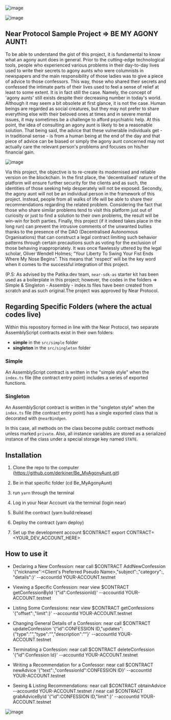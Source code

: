    ![image](https://user-images.githubusercontent.com/90147636/164792960-e3a42cfd-b2d7-42b1-8a3f-c6d73e27e1e0.png)

   ![image](https://user-images.githubusercontent.com/90147636/164793601-a2c15108-d187-426a-9036-62a5e2a199ca.png)
         

## Near Protocol Sample Project => BE MY AGONY AUNT!

To be able to understand the gist of this project, it is fundamental to know what an agony aunt does in general. Prior to the cutting-edge technological tools, people who experienced various problems in their day-to-day lives used to write their secrets to agony aunts who were columnists in newspapers and the main responsibility of those ladies was to give a piece of advice to those confessors. This way, those who shared their secrets and confessed the intimate parts of their lives used to feel a sense of relief at least to some extent. It is in fact still the case. Namely, the concept of 'agony aunts' still exists despite their decreasing number in today's world. Although it may seem a bit obsolete at first glance, it is not the case. Human beings are regarded as social creatures, but they may not prefer to share everything else with their beloved ones at times and in severe mental issues, it may sometimes be a challenge to afford psychiatric help. At this point, the idea of consulting an agony aunt is likely to be a reasonable solution. That being said, the advice that these vulnerable individuals get - in traditional sense - is from a human being at the end of the day and that piece of advice can be biased or simply the agony aunt concerned may not actually care the relevant person's problems and focuses on his/her financial gain.

   ![image](https://user-images.githubusercontent.com/90147636/164884014-514c61ed-1557-46b3-a8dd-cf61a21f390b.png)

Via this project, the objective is to re-create its modernised and reliable version on the blockchain. In the first place, the 'decentralised' nature of the platform will ensure further security for the clients and as such, the identities of those seeking help desperately will not be exposed. Secondly, the agony aunt will not be an individual person in the framework of this project. Instead, people from all walks of life will be able to share their recommendations regarding the related problem. Considering the fact that those who share similar problems tend to visit this platform just out of curiosity or just to find a solution to their own problems, the result will be win-win for both parties. Finally, this project (if it indeed takes place in the long run) can prevent the intrusive comments of the unwanted bullies thanks to the presence of the DAO (Decentralised Autonomous Organisations) that can construct a legal contract limiting such behavior patterns through certain precautions such as voting for the exclusion of those behaving inappropriately. It was once flawlessly uttered by the legal scholar, Oliver Wendell Holmes; “Your Liberty To Swing Your Fist Ends Where My Nose Begins”. This means that 'respect' will be the key word when it comes to the successful integration of this project.


(P.S: As advised by the Patika.dev team, `near-sdk-as` starter kit has been used as a boilerplate in this project; however, the codes in the folders => Simple & Singleton - Assembly - index.ts files have been created from scratch and as such original.The project was approved by Near Protocol.


## Regarding Specific Folders (where the actual codes live)

Within this repository formed in line with the Near Protocol, two separate AssemblyScript contracts exist in their own folders:

- **simple** in the `src/simple` folder
- **singleton** in the `src/singleton` folder

### Simple

An AssemblyScript contract is written in the "simple style" when the `index.ts` file (the contract entry point) includes a series of exported functions.


### Singleton

An AssemblyScript contract is written in the "singleton style" when the `index.ts` file (the contract entry point) has a single exported class that is decorated with `@nearBindgen`.

In this case, all methods on the class become public contract methods unless marked `private`.  Also, all instance variables are stored as a serialized instance of the class under a special storage key named `STATE`.  


## Installation

1. Clone the repo to the computer
(https://github.com/derkiner/Be_MyAgonyAunt.git)

2. Be in that specific folder (cd Be_MyAgonyAunt)

3. run `yarn` through the terminal

4. Log in your Near Account via the terminal
(login near)

5. Build the contract
(yarn build:release)

6. Deploy the contract
(yarn deploy)

7. Set up the development account $CONTRACT
export CONTRACT=<YOUR_DEV_ACCOUNT_HERE>


## How to use it

   - Declaring a New Confession:
near call $CONTRACT AddNewConfession '{"nickname":<Client's Preferred Pseudo Name>,"subject":<Confession Title>,"category":<Stating a Specific Confession Category>, "details":<Basic Details of the Confession>}' --accountId YOUR-ACCOUNT.testnet

   - Viewing a Specific Confession:
near view $CONTRACT getConfessionById '{"id":ConfessionId}' --accountId YOUR-ACCOUNT.testnet
   
   - Listing Some Confessions:
near view $CONTRACT getConfessions '{"offset":<Starting Point>,"limit":<TotalLimit>}' --accountId YOUR-ACCOUNT.testnet
   
  - Changing General Details of a Confession:
near call $CONTRACT updateConfession '{"id":CONFESSION ID,"updates":{"type":"<TypeOfConfession>","type":"<WHAT TYPE OF MOVIE>","description":"<DESCRIPTION ABOUT MOVIE>"}' --accountId YOUR-ACCOUNT.testnet
   
   - Terminating a Confession:
near call $CONTRACT deleteConfession '{"id":Confession Id}' --accountId YOUR-ACCOUNT.testnet
   
  - Writing a Recommendation for a Confessor:
near call $CONTRACT newAdvice '{"text":<ADVICE>,"confessionId":CONFESSION ID}' --accountId YOUR-ACCOUNT.testnet
   
   - Seeing & Listing Recommendations:
near call $CONTRACT obtainAdvice --accountId YOUR-ACCOUNT.testnet    /   near call $CONTRACT grabAdviceById '{"id":CONFESSION ID,"limit":<TOTAL NUMBER OF RECOMMENDATIONS>}' --accountId YOUR-ACCOUNT.testnet


![image](https://user-images.githubusercontent.com/90147636/164883543-e8e985c4-a66d-4f23-94d6-fd608d8d3b0b.png)
   
   
   
   

